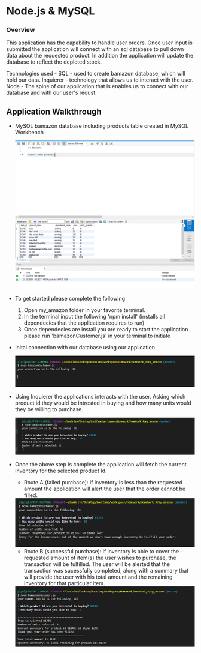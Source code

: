 # Node.js & MySQL

### Overview

This application has the capability to handle user orders. Once user input is submitted the application will connect with an sql database to pull down data about the requested product. In addition the application will update the database to reflect the depleted stock.

Technologies used -
SQL - used to create bamazon database, which will hold our data.
Inquierer - technology that allows us to interact with the user.  
Node - The spine of our application that is enables us to connect with our database and with our user's requst.

## Application Walkthrough

- MySQL bamazon database including products table created in MySQL Workbench

  <img src="assets/images/bamazon_img1.PNG">

- To get started please complete the following
    1. Open my_amazon folder in your favorite terminal.
    1. In the terminal input the following 'npm install' (installs all dependecies that the application requires to run)
    2. Once dependecies are install you are ready to start the application please run 'bamazonCustomer.js' in your terminal to initiate 

- Inital connection with our database using our application

  <img src="assets/images/bamazon_img2.PNG">


- Using Inquierer the applications interacts with the user. Asking which product id they would be intrested in buying and how many units would they be willing to purchase.

  <img src="assets/images/bamazon_img3.PNG">

- Once the above step is complete the application will fetch the current inventory for the selected product Id. 
    
    - Route A (failed purchase): If inventory is less than the requested amount the application will alert the user that the order cannot be filled.
        
    <img src="assets/images/bamazon_img4.PNG">

    - Route B (successful purchase): If inventory is able to cover the requested amount of item(s) the user wishes to purchase, the transaction will be fulfilled.
        The user will be alerted that the transaction was sucessfully completed, along with a summary that will provide the user with his total amount and the remaining inventory for that particular item. 

    <img src="assets/images/bamazon_img5.PNG">